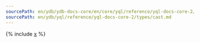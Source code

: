 ```yaml
---
sourcePath: en/ydb/ydb-docs-core/en/core/yql/reference/yql-docs-core-2/types/cast.md
sourcePath: en/ydb/yql/reference/yql-docs-core-2/types/cast.md
---
```


{% include [x](_includes/cast.md) %}
